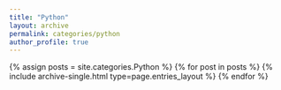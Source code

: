 ```yaml
---
title: "Python"
layout: archive
permalink: categories/python
author_profile: true
---
```



{% assign posts = site.categories.Python %}
{% for post in posts %} {% include archive-single.html type=page.entries_layout %} {% endfor %}
